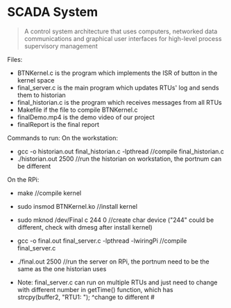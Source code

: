 # SCADA System

> A control system architecture that uses computers, networked data communications and graphical user interfaces for high-level process supervisory management

Files:
- BTNKernel.c is the program which implements the ISR of button in the kernel space
- final_server.c is the main program which updates RTUs' log and sends them to historian
- final_historian.c is the program which receives messages from all RTUs
- Makefile if the file to compile BTNKernel.c
- finalDemo.mp4 is the demo video of our project
- finalReport is the final report

Commands to run:
On the workstation:
- gcc -o historian.out final_historian.c -lpthread    //compile final_historian.c
- ./historian.out 2500 //run the historian on workstation, the portnum can be different

On the RPi:
- make    //compile kernel
- sudo insmod BTNKernel.ko    //install kernel
- sudo mknod /dev/Final c 244 0   //create char device ("244" could be different, check with dmesg after install kernel)
- gcc -o final.out final_server.c -lpthread -lwiringPi //compile final_server.c
- ./final.out 2500    //run the server on RPi, the portnum need to be the same as the one historian uses


- Note: final_server.c can run on multiple RTUs and just need to change with different number in getTime() function, which has  
strcpy(buffer2, "RTU1:  "); 
                    ^change to different #
